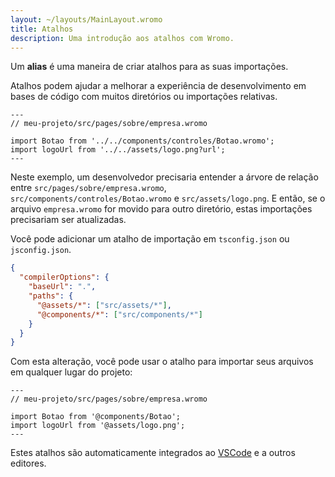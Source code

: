 ```yaml
---
layout: ~/layouts/MainLayout.wromo
title: Atalhos
description: Uma introdução aos atalhos com Wromo.
---
```


Um **alias** é uma maneira de criar atalhos para as suas importações.

Atalhos podem ajudar a melhorar a experiência de desenvolvimento em bases de código com muitos diretórios ou importações relativas.

```wromo
---
// meu-projeto/src/pages/sobre/empresa.wromo

import Botao from '../../components/controles/Botao.wromo';
import logoUrl from '../../assets/logo.png?url';
---
```

Neste exemplo, um desenvolvedor precisaria entender a árvore de relação entre `src/pages/sobre/empresa.wromo`, `src/components/controles/Botao.wromo` e `src/assets/logo.png`. E então, se o arquivo `empresa.wromo` for movido para outro diretório, estas importações precisariam ser atualizadas.


Você pode adicionar um atalho de importação em `tsconfig.json` ou `jsconfig.json`.

```json
{
  "compilerOptions": {
    "baseUrl": ".",
    "paths": {
      "@assets/*": ["src/assets/*"],
      "@components/*": ["src/components/*"]
    }
  }
}
```

Com esta alteração, você pode usar o atalho para importar seus arquivos em qualquer lugar do projeto:

```wromo
---
// meu-projeto/src/pages/sobre/empresa.wromo

import Botao from '@components/Botao';
import logoUrl from '@assets/logo.png';
---
```

Estes atalhos são automaticamente integrados ao [VSCode](https://code.visualstudio.com/docs/languages/jsconfig) e a outros editores.
